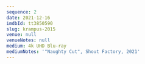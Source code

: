 ```yaml
---
sequence: 2
date: 2021-12-16
imdbId: tt3850590
slug: krampus-2015
venue: null
venueNotes: null
medium: 4k UHD Blu-ray
mediumNotes: '"Naughty Cut", Shout Factory, 2021'
---
```


